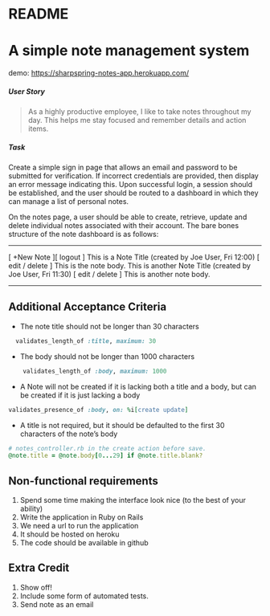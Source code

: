 # README

# A simple note management system

demo: https://sharpspring-notes-app.herokuapp.com/

##### User Story

> As a highly productive employee, I like to take notes throughout my day. This helps me stay focused and remember details and action items.

##### Task

Create a simple sign in page that allows an email and password to be submitted for verification. If incorrect credentials are provided, then display an error message indicating this. Upon successful login, a session should be established, and the user should be routed to a dashboard in which they can manage a list of personal notes.

On the notes page, a user should be able to create, retrieve, update and delete individual notes associated with their account. The bare bones structure of the note dashboard is as follows:

---

[ +New Note ][ logout ]
This is a Note Title (created by Joe User, Fri 12:00) [ edit / delete ] This is the note body.
This is another Note Title (created by Joe User, Fri 11:30) [ edit / delete ] This is another note body.

---

## Additional Acceptance Criteria

-   The note title should not be longer than 30 characters

```ruby
  validates_length_of :title, maximum: 30
```

-   The body should not be longer than 1000 characters

```ruby
	validates_length_of :body, maximum: 1000
```

-   A Note will not be created if it is lacking both a title and a body, but can be created if it is just lacking a body

```ruby
validates_presence_of :body, on: %i[create update]

```

-   A title is not required, but it should be defaulted to the first 30 characters of the note’s
    body

```ruby
# notes_controller.rb in the create action before save.
@note.title = @note.body[0...29] if @note.title.blank?
```

## Non-functional requirements

1. Spend some time making the interface look nice (to the best of your ability)
2. Write the application in Ruby on Rails
3. We need a url to run the application
4. It should be hosted on heroku
5. The code should be available in github

## Extra Credit

1. Show off!
2. Include some form of automated tests.
3. Send note as an email
